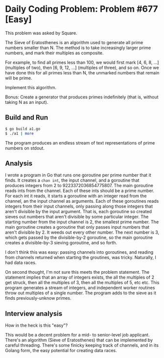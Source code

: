 # Daily Coding Problem: Problem #677 [Easy]

This problem was asked by Square.

The Sieve of Eratosthenes is an algorithm used to generate all prime
numbers smaller than N.
The method is to take increasingly larger prime numbers,
and mark their multiples as composite.

For example,
to find all primes less than 100,
we would first mark [4, 6, 8, ...] (multiples of two),
then [6, 9, 12, ...] (multiples of three), and so on.
Once we have done this for all primes less than N,
the unmarked numbers that remain will be prime.

Implement this algorithm.

Bonus: Create a generator that produces primes indefinitely
(that is, without taking N as an input).

## Build and Run

```sh
$ go build a1.go
$ ./a1 | more
```

The program produces an endless stream of text representations
of prime numbers on stdout.

## Analysis

I wrote a program in Go that runs one goroutine per prime number
that it finds.
It creates a `chan int`, the input channel,
and a goroutine that produces integers from 2 to 9223372036854775807.
The main goroutine reads ints from the channel.
Each of these ints should be a prime number.
For each int it reads,
it starts a goroutine
with an integer read from the channel,
an the input channel as arguments.
Each of these goroutines reads integers from their input channels,
only passing along those integers that aren't divisible
by the input argument.
That is, each goroutine so created sieves out
numbers that aren't divisible by some particular integer.
The starting number from the input channel is 2,
the smallest prime number.
The main goroutine creates a goroutine that only passes input
numbers that aren't divisible by 2.
It weeds out every other number.
The next number is 3, which gets passed by the divisible-by-2
goroutine, so the main goroutine creates a divisible-by-3
sieving goroutine,
and so forth.

I don't think this was easy:
passing channels into goroutines,
and reading from channels returned when starting
the groutines,
was tricky.
Naturally, I had data races.

On second thought,
I'm not sure this meets the problem statement.
The statement implies that an array of integers exists,
the all the multiples of 2 get struck,
then all the multiples of 3,
then all the multiples of 5,
etc etc.
This program generates a stream of integers,
and independent worker routines throw out multiples
of a single number.
The program adds to the sieve as it finds previously-unknow
primes.

## Interview analysis

How in the heck is this "easy"?

This would be a decent problem for a mid- to senior-level
job applicant.
There's an algorithm (Sieve of Eratosthenes)
that can be implemented by careful threading.
There's some finicky keeping track of channels,
and in its Golang form,
the easy potential for creating data races.
